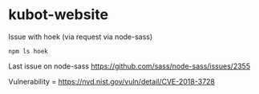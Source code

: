 # kubot-website

Issue with hoek (via request via node-sass)

```npm
npm ls hoek
```

Last issue on node-sass
<https://github.com/sass/node-sass/issues/2355>

Vulnerability =
<https://nvd.nist.gov/vuln/detail/CVE-2018-3728>